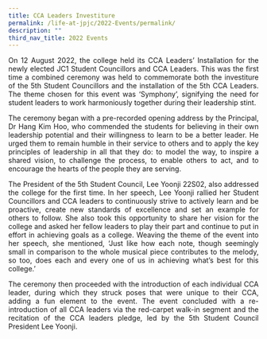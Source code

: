 ```yaml
---
title: CCA Leaders Investiture
permalink: /life-at-jpjc/2022-Events/permalink/
description: ""
third_nav_title: 2022 Events
---
```

<div align=justify>

On 12 August 2022, the college held its CCA Leaders’ Installation for the newly elected JC1 Student Councillors and CCA Leaders. This was the first time a combined ceremony was held to commemorate both the investiture of the 5th Student Councillors and the installation of the 5th CCA Leaders. The theme chosen for this event was ‘Symphony’, signifying the need for student leaders to work harmoniously together during their leadership stint.

The ceremony began with a pre-recorded opening address by the Principal, Dr Hang Kim Hoo, who commended the students for believing in their own leadership potential and their willingness to learn to be a better leader. He urged them to remain humble in their service to others and to apply the key principles of leadership in all that they do: to model the way, to inspire a shared vision, to challenge the process, to enable others to act, and to encourage the hearts of the people they are serving.

The President of the 5th Student Council, Lee Yoonji 22S02, also addressed the college for the first time. In her speech, Lee Yoonji rallied her Student Councillors and CCA leaders to continuously strive to actively learn and be proactive, create new standards of excellence and set an example for others to follow. She also took this opportunity to share her vision for the college and asked her fellow leaders to play their part and continue to put in effort in achieving goals as a college. Weaving the theme of the event into her speech, she mentioned, ‘Just like how each note, though seemingly small in comparison to the whole musical piece contributes to the melody, so too, does each and every one of us in achieving what’s best for this college.’

The ceremony then proceeded with the introduction of each individual CCA leader, during which they struck poses that were unique to their CCA, adding a fun element to the event. The event concluded with a re-introduction of all CCA leaders via the red-carpet walk-in segment and the recitation of the CCA leaders pledge, led by the 5th Student Council President Lee Yoonji.
	
</div>


